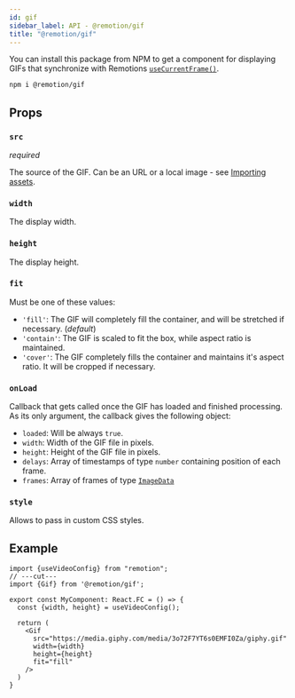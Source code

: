 ```yaml
---
id: gif
sidebar_label: API - @remotion/gif
title: "@remotion/gif"
---
```


You can install this package from NPM to get a component for displaying GIFs that synchronize with Remotions [`useCurrentFrame()`](use-current-frame).

```bash
npm i @remotion/gif
```

## Props

### `src`

_required_

The source of the GIF. Can be an URL or a local image - see [Importing assets](assets).

### `width`

The display width.

### `height`

The display height.

### `fit`

Must be one of these values:

- `'fill'`: The GIF will completely fill the container, and will be stretched if necessary. (_default_)
- `'contain'`: The GIF is scaled to fit the box, while aspect ratio is maintained.
- `'cover'`: The GIF completely fills the container and maintains it's aspect ratio. It will be cropped if necessary.

### `onLoad`

Callback that gets called once the GIF has loaded and finished processing. As its only argument, the callback gives the following object:

- `loaded`: Will be always `true`.
- `width`: Width of the GIF file in pixels.
- `height`: Height of the GIF file in pixels.
- `delays`: Array of timestamps of type `number` containing position of each frame.
- `frames`: Array of frames of type [`ImageData`](https://developer.mozilla.org/en-US/docs/Web/API/ImageData)

### `style`

Allows to pass in custom CSS styles.

## Example

```tsx twoslash
import {useVideoConfig} from "remotion";
// ---cut---
import {Gif} from '@remotion/gif';

export const MyComponent: React.FC = () => {
  const {width, height} = useVideoConfig();

  return (
    <Gif
      src="https://media.giphy.com/media/3o72F7YT6s0EMFI0Za/giphy.gif"
      width={width}
      height={height}
      fit="fill"
    />
  )
}
```
